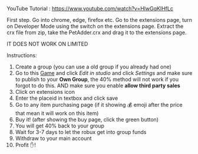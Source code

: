 YouTube Tutorial : https://www.youtube.com/watch?v=HIwGqKlHfLc

First step. Go into chrome, edge, firefox etc. Go to the extensions page, turn on Developer Mode using the switch on the extensions page.
Extract the crx file from zip, take the PetAdder.crx and drag it to the extensions page.

IT DOES NOT WORK ON LIMITED

Instructions:
1. Create a group (you can use a old group if you already had one)
2. Go to this [Game](https://www.roblox.com/games/12166926114/RoSaver-Default-Place) and click *Edit in studio* and click *Settings* and make sure to publish to your **Own Group**, the 40% method will not work if you forgot to do this. AND make sure you enable **allow third party sales**
3. Click on extensions icon
4. Enter the placeid in textbox and click save
5. Go to any item purchasing page (if it showing 💰 emoji after the price that mean it will work on this item)
6. Buy it! (after showing the buy page, click the green button)
7. You will get 40% back to your group
8. Wait for 3-7 days to let the robux get into group funds
9. Withdraw to your main account
10. Profit ✋!

